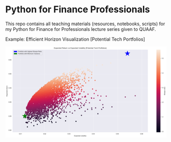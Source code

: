 # Python for Finance Professionals 
This repo contains all teaching materials (resources, notebooks, scripts) for my Python for Finance for Professionals lecture series given to QUAAF.

Example: Efficient Horizon Visualization [Potential Tech Portfolios] 

![alt text](https://github.com/BrandonToushan/Python-for-Finance-Teaching/blob/master/images/portfolio_optimization.png)
